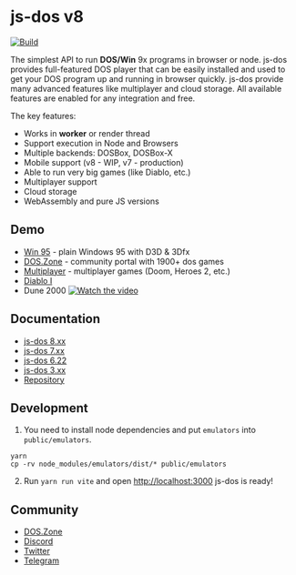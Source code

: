 # js-dos v8
[![Build](https://github.com/caiiiycuk/js-dos/actions/workflows/build.yml/badge.svg?branch=8.xx)](https://github.com/caiiiycuk/js-dos/actions/workflows/build.yml)

The simplest API to run **DOS/Win** 9x programs in browser or node. js-dos provides full-featured DOS player that can be easily installed and used to get your DOS program up
and running in browser quickly. js-dos provide many advanced features like multiplayer and cloud storage. All available features are enabled for any integration and free.

The key features:
* Works in **worker** or render thread
* Support execution in Node and Browsers
* Multiple backends: DOSBox, DOSBox-X
* Mobile support (v8 - WIP, v7 - production)
* Able to run very big games (like Diablo, etc.)
* Multiplayer support
* Cloud storage
* WebAssembly and pure JS versions
  
## Demo

* [Win 95](https://v8.js-dos.com) - plain Windows 95 with D3D & 3Dfx
* [DOS.Zone](https://dos.zone) - community portal with 1900+ dos games
* [Multiplayer](https://dos.zone/multiplayer) - multiplayer games (Doom, Heroes 2, etc.)
* [Diablo I](https://dos.zone/diablo-1996/)
* Dune 2000
  [![Watch the video](https://github.com/caiiiycuk/js-dos/assets/1727152/a2b481cb-43b1-44aa-8b71-2181d351bb1a)](https://youtu.be/lhFrAe5YrJE)

## Documentation

* [js-dos 8.xx](https://js-dos.com/overview.html)
* [js-dos 7.xx](https://js-dos.com/v7/build/)
* [js-dos 6.22](https://js-dos.com/index_6.22.html)
* [js-dos 3.xx](https://js-dos.com/index_v3.html)
* [Repository](https://github.com/caiiiycuk/js-dos-docs)

## Development

1. You need to install node dependencies and put `emulators` into `public/emulators`.
```
yarn
cp -rv node_modules/emulators/dist/* public/emulators
```
2. Run `yarn run vite` and open [http://localhost:3000](http://localhost:3000) js-dos is ready!

## Community

* [DOS.Zone](https://dos.zone)
* [Discord](https://discord.com/invite/hMVYEbG)
* [Twitter](https://twitter.com/intent/user?screen_name=doszone_db)
* [Telegram](https://t.me/doszone)
